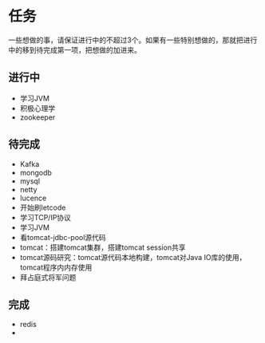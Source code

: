 # 任务

一些想做的事，请保证进行中的不超过3个。如果有一些特别想做的，那就把进行中的移到待完成第一项，把想做的加进来。

## 进行中

* 学习JVM
* 积极心理学
* zookeeper

## 待完成

* Kafka
* mongodb
* mysql
* netty 
* lucence
* 开始刷letcode
* 学习TCP/IP协议
* 学习JVM
* 看tomcat-jdbc-pool源代码
* tomcat：搭建tomcat集群，搭建tomcat session共享 
* tomcat源码研究：tomcat源代码本地构建，tomcat对Java IO库的使用，tomcat程序内内存使用
* 拜占庭式将军问题

## 完成

* redis
* 